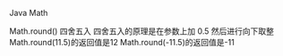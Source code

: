 Java Math

Math.round() 四舍五入
四舍五入的原理是在参数上加 0.5 然后进行向下取整
Math.round(11.5)的返回值是12
Math.round(-11.5)的返回值是-11